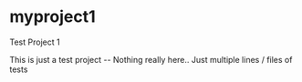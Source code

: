 # myproject1

Test Project 1

This is just a test project -- Nothing really here.. 
Just multiple lines / files of tests
